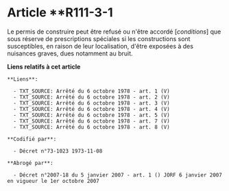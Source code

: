 # Article **R111-3-1

Le permis de construire peut être refusé ou n'être accordé [*conditions*] que sous réserve de prescriptions spéciales si les
constructions sont susceptibles, en raison de leur localisation, d'être exposées à des nuisances graves, dues notamment au
bruit.

**Liens relatifs à cet article**

	**Liens**:

	  - TXT_SOURCE: Arrêté du 6 octobre 1978 - art. 1 (V)
	  - TXT_SOURCE: Arrêté du 6 octobre 1978 - art. 2 (V)
	  - TXT_SOURCE: Arrêté du 6 octobre 1978 - art. 3 (V)
	  - TXT_SOURCE: Arrêté du 6 octobre 1978 - art. 4 (V)
	  - TXT_SOURCE: Arrêté du 6 octobre 1978 - art. 5 (V)
	  - TXT_SOURCE: Arrêté du 6 octobre 1978 - art. 7 (V)
	  - TXT_SOURCE: Arrêté du 6 octobre 1978 - art. 8 (V)

	**Codifié par**:

	  - Décret n°73-1023 1973-11-08

	**Abrogé par**:

	  - Décret n°2007-18 du 5 janvier 2007 - art. 1 () JORF 6 janvier 2007 en vigueur le 1er octobre 2007
